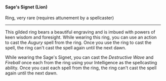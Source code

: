 #### Sage's Signet (Lion)

Ring, very rare (requires attunement by a spellcaster)

---

This gilded ring bears a beautiful engraving and is imbued with powers of keen wisdom and foresight. While wearing this ring, you can use an action to cast the *Augury* spell from the ring. Once you use the ring to cast the spell, the ring can't cast the spell again until the next dawn.

While wearing the Sage's Signet, you can cast the *Destructive Wave* and *Fireball* once each from the ring using your Intelligence as the spellcasting ability. Once you cast each spell from the ring, the ring can't cast the spell again until the next dawn.